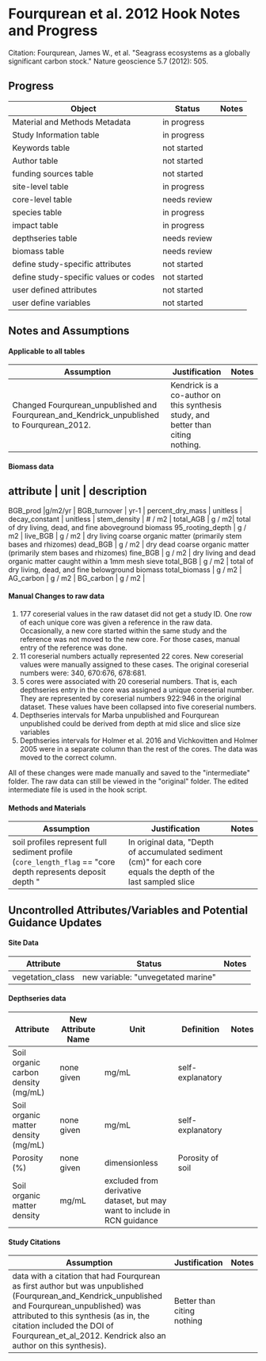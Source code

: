# Fourqurean et al. 2012 Hook Notes and Progress

Citation: 
Fourqurean, James W., et al. "Seagrass ecosystems as a globally significant carbon stock." Nature geoscience 5.7 (2012): 505.

## Progress 

Object | Status | Notes
------------- | ------------- | -------------
Material and Methods Metadata | in progress | 
Study Information table | in progress | 
Keywords table | not started | 
Author table | not started |
funding sources table | not started |
site-level table | in progress | 
core-level table | needs review | 
species table | in progress | 
impact table | in progress | 
depthseries table | needs review |
biomass table | needs review |
define study-specific attributes | not started |
define study-specific values or codes | not started |
user defined attributes | not started | 
user define variables | not started | 

## Notes and Assumptions

#### Applicable to all tables

Assumption | Justification | Notes
------------- | ------------- | -------------
Changed Fourqurean_unpublished and Fourqurean_and_Kendrick_unpublished to Fourqurean_2012. | Kendrick is a co-author on this synthesis study, and better than citing nothing. |


#### Biomass data 

attribute | unit | description 
----------------------------------
BGB_prod  |g/m2/yr | 
BGB_turnover | yr-1 | 
percent_dry_mass | unitless | 
decay_constant | unitless | 
stem_density | # / m2 | 
total_AGB | g / m2| total of dry living, dead, and fine aboveground biomass
95_rooting_depth | g / m2 |
live_BGB | g / m2 | dry living coarse organic matter (primarily stem bases and rhizomes)
dead_BGB | g / m2 | dry dead coarse organic matter (primarily stem bases and rhizomes)
fine_BGB | g / m2 | dry living and dead organic matter caught within a 1mm mesh sieve
total_BGB | g / m2 | total of dry living, dead, and fine belowground biomass
total_biomass | g / m2 | 
AG_carbon | g / m2 | 
BG_carbon | g / m2 | 

#### Manual Changes to raw data
1. 177 coreserial values in the raw dataset did not get a study ID. One row of each unique core was given a reference in the raw data. Occasionally, a new core started within the same study and the reference was not moved to the new core. For those cases, manual entry of the reference was done. 
2. 11 coreserial numbers actually represented 22 cores. New coreserial values were manually assigned to these cases. The original coreserial numbers were: 340, 670:676, 678:681. 
3. 5 cores were associated with 20 coreserial numbers. That is, each depthseries entry in the core was assigned a unique coreserial number. They are represented by coreserial numbers 922:946 in the original dataset. These values have been collapsed into five coreserial numbers. 
4. Depthseries intervals for Marba unpublished and Fourqurean unpublished could be derived from depth at mid slice and slice size variables
5. Depthseries intervals for Holmer et al. 2016 and Vichkovitten and Holmer 2005 were in a separate column than the rest of the cores. The data was moved to the correct column. 

All of these changes were made manually and saved to the "intermediate" folder. The raw data can still be viewed in the "original" folder. The edited intermediate file is used in the hook script. 

#### Methods and Materials

Assumption | Justification | Notes
------------- | ------------- | -------------
soil profiles represent full sediment profile (`core_length_flag` == "core depth represents deposit depth " | In original data, "Depth of accumulated sediment (cm)" for each core equals the depth of the last sampled slice | 

## Uncontrolled Attributes/Variables and Potential Guidance Updates

#### Site Data

Attribute | Status | Notes
------------- | ------------- | -------------
vegetation_class | new variable: "unvegetated marine" | 


#### Depthseries data

Attribute | New Attribute Name | Unit | Definition | Notes
------------- | ------------- | ------------- | ------------- | ------------
Soil organic carbon density (mg/mL) | none given | mg/mL | self-explanatory |
Soil organic matter density (mg/mL) | none given| mg/mL | self-explanatory  |
Porosity (%) | none given | dimensionless | Porosity of soil |
Soil organic matter density | mg/mL | excluded from derivative dataset, but may want to include in RCN guidance

#### Study Citations

Assumption | Justification | Notes
------------- | ------------- | -------------
data with a citation that had Fourqurean as first author but was unpublished (Fourqurean_and_Kendrick_unpublished and Fourqurean_unpublished) was attributed to this synthesis (as in, the citation included the DOI of Fourqurean_et_al_2012. Kendrick also an author on this synthesis). | Better than citing nothing |
